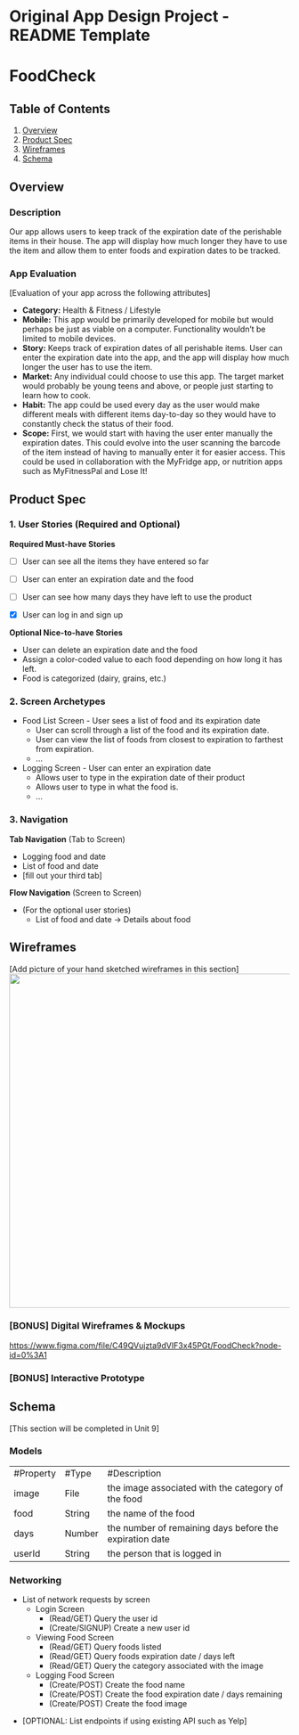 Original App Design Project - README Template
===

# FoodCheck

## Table of Contents
1. [Overview](#Overview)
1. [Product Spec](#Product-Spec)
1. [Wireframes](#Wireframes)
2. [Schema](#Schema)

## Overview
### Description
Our app allows users to keep track of the expiration date of the perishable items in their house. The app will display how much longer they have to use the item and allow them to enter foods and expiration dates to be tracked. 

### App Evaluation
[Evaluation of your app across the following attributes]
- **Category:** Health & Fitness / Lifestyle 
- **Mobile:** This app would be primarily developed for mobile but would perhaps be just as viable on a computer. Functionality wouldn’t be limited to mobile devices.
- **Story:** Keeps track of expiration dates of all perishable items. User can enter the expiration date into the app, and the app will display how much longer the user has to use the item.  
- **Market:** Any individual could choose to use this app. The target market would probably be young teens and above, or people just starting to learn how to cook. 
- **Habit:** The app could be used every day as the user would make different meals with different items day-to-day so they would have to constantly check the status of their food. 
- **Scope:** First, we would start with having the user enter manually the expiration dates. This could evolve into the user scanning the barcode of the item instead of having to manually enter it for easier access. This could be used in collaboration with the MyFridge app, or nutrition apps such as MyFitnessPal and Lose It! 

## Product Spec

### 1. User Stories (Required and Optional)

**Required Must-have Stories**

- [ ] User can see all the items they have entered so far 
- [ ] User can enter an expiration date and the food
- [ ] User can see how many days they have left to use the product 
- [x] User can log in and sign up


**Optional Nice-to-have Stories**

* User can delete an expiration date and the food 
* Assign a color-coded value to each food depending on how long it has left.
* Food is categorized (dairy, grains, etc.) 

### 2. Screen Archetypes

* Food List Screen - User sees a list of food and its expiration date  
   * User can scroll through a list of the food and its expiration date.
   * User can view the list of foods from closest to expiration to farthest from expiration. 
   * ...
* Logging Screen - User can enter an expiration date 
   * Allows user to type in the expiration date of their product 
   * Allows user to type in what the food is.
   * ...

### 3. Navigation

**Tab Navigation** (Tab to Screen)

* Logging food and date
* List of food and date
* [fill out your third tab]

**Flow Navigation** (Screen to Screen)

* (For the optional user stories)
   * List of food and date -> Details about food 

## Wireframes
[Add picture of your hand sketched wireframes in this section]
<img src="http://g.recordit.co/6uvAV4GBsy.gif" width=600>

### [BONUS] Digital Wireframes & Mockups
https://www.figma.com/file/C49QVujzta9dVIF3x45PGt/FoodCheck?node-id=0%3A1

### [BONUS] Interactive Prototype

## Schema 
[This section will be completed in Unit 9]
### Models
<table>
  <tr>
    <td>#Property</td>
     <td>#Type</td>
    <td>#Description</td>
  </tr>
  <tr>
    <td>image</td>
    <td>File</td>
    <td>the image associated with the category of the food</td>
  <tr>
    <td>food</td>
    <td>String</td>
    <td>the name of the food</td>
   <tr>
    <td>days</td>
    <td>Number</td>
    <td>the number of remaining days before the expiration date</td>
   <tr>
    <td>userId</td>
    <td>String</td>
    <td>the person that is logged in</td>
  </tr>
 </table>
 
### Networking
* List of network requests by screen 
  * Login Screen
    * (Read/GET) Query the user id
    * (Create/SIGNUP) Create a new user id
  * Viewing Food Screen
    * (Read/GET) Query foods listed
    * (Read/GET) Query foods expiration date / days left
    * (Read/GET) Query the category associated with the image
  * Logging Food Screen
    * (Create/POST) Create the food name
    * (Create/POST) Create the food expiration date / days remaining
    * (Create/POST) Create the food image
- [OPTIONAL: List endpoints if using existing API such as Yelp]
